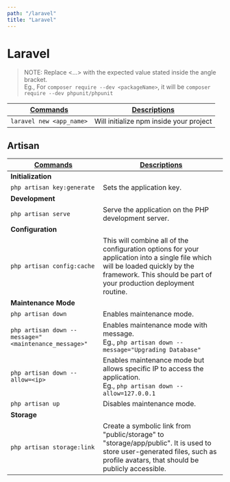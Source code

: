 ```yaml
---
path: "/laravel"
title: "Laravel"
---
```


# Laravel

>NOTE: Replace <...> with the expected value stated inside the angle bracket.
><br>Eg., For `composer require --dev <packageName>`, it will be `composer require --dev phpunit/phpunit`

| <ins>Commands</ins> | <ins>Descriptions</ins> |
| --- | --- |
| `laravel new <app_name>` | Will initialize npm inside your project |

## Artisan

| <ins>Commands</ins> | <ins>Descriptions</ins> |
| --- | --- |
| **Initialization** |
| `php artisan key:generate` | Sets the application key. |
| **Development** |
| `php artisan serve` | Serve the application on the PHP development server. |
| **Configuration** |
| `php artisan config:cache` | This will combine all of the configuration options for your application into a single file which will be loaded quickly by the framework. This should be part of your production deployment routine. |
| **Maintenance Mode** |
| `php artisan down`                                   | Enables maintenance mode. |
| `php artisan down --message="<maintenance_message>"` | Enables maintenance mode with message. <br />Eg., `php artisan down --message="Upgrading Database"` |
| `php artisan down --allow=<ip>`                      | Enables maintenance mode but allows specific IP to access the application. <br />Eg., `php artisan down --allow=127.0.0.1` |
| `php artisan up`                                     | Disables maintenance mode. |
| **Storage** |
| `php artisan storage:link` | Create a symbolic link from "public/storage" to "storage/app/public". It is used to store user-generated files, such as profile avatars, that should be publicly accessible. |
